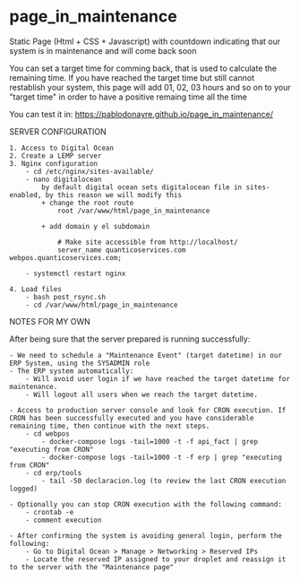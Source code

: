 # page_in_maintenance
Static Page (Html + CSS + Javascript) with countdown indicating that our system is in maintenance and will come back soon

You can set a target time for comming back, that is used to calculate the remaining time.
If you have reached the target time but still cannot restablish your system, this page will add 01, 02, 03 hours and so on to your "target time" in order to have a positive remaing time all the time

You can test it in: https://pablodonayre.github.io/page_in_maintenance/

SERVER CONFIGURATION

    1. Access to Digital Ocean
    2. Create a LEMP server
    3. Nginx configuration
        - cd /etc/nginx/sites-available/
        - nano digitalocean
            by default digital ocean sets digitalocean file in sites-enabled, by this reason we will modify this
            + change the root route
                root /var/www/html/page_in_maintenance

            + add domain y el subdomain

                # Make site accessible from http://localhost/
                server_name quanticoservices.com webpos.quanticoservices.com;

        - systemctl restart nginx

    4. Load files
        - bash post_rsync.sh
        - cd /var/www/html/page_in_maintenance


NOTES FOR MY OWN

After being sure that the server prepared is running successfully:

    - We need to schedule a "Maintenance Event" (target datetime) in our ERP System, using the SYSADMIN role
    - The ERP system automatically:
        - Will avoid user login if we have reached the target datetime for maintenance.
        - Will logout all users when we reach the target datetime.

    - Access to production server console and look for CRON execution. If CRON has been successfully executed and you have considerable remaining time, then continue with the next steps.
        - cd webpos
            - docker-compose logs -tail=1000 -t -f api_fact | grep "executing from CRON"
            - docker-compose logs -tail=1000 -t -f erp | grep "executing from CRON"
        - cd erp/tools
            - tail -50 declaracion.log (to review the last CRON execution logged)

    - Optionally you can stop CRON execution with the following command:
        - crontab -e
        - comment execution
        
    - After confirming the system is avoiding general login, perform the following:
        - Go to Digital Ocean > Manage > Networking > Reserved IPs
        - Locate the reserved IP assigned to your droplet and reassign it to the server with the "Maintenance page"
